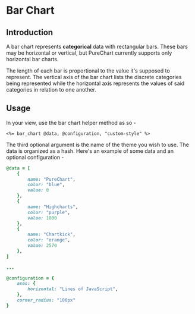 # Bar Chart
## Introduction
A bar chart represents **categorical** data with rectangular bars. These bars may be horizontal or vertical, but PureChart currently supports only horizontal bar charts.

The length of each bar is proportional to the value it's supposed to represent. The vertical axis of the bar chart lists the discrete categories being represented while the horizontal axis represents the values of said categories in relation to one another.

## Usage
In your view, use the bar chart helper method as so -

```erb
<%= bar_chart @data, @configuration, "custom-style" %>
```

The third optional argument is the name of the theme you wish to use. The data is organized as a hash. Here's an example of some data and an optional configuration -

```rb
@data = [
    {
        name: "PureChart",
        color: "blue",
        value: 0
    },
    {
        name: "Highcharts",
        color: "purple",
        value: 1000
    },
    {
        name: "Chartkick",
        color: "orange",
        value: 2570
    },
]

...

@configuration = {
    axes: {
        horizontal: "Lines of JavaScript",
    },
    corner_radius: "100px"
}
```
